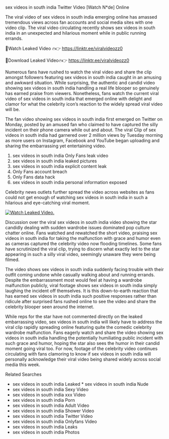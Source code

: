 ﻿sex videos in south india Twitter Video [Watch N*de] Online

The viral video of ﻿sex videos in south india emerging online has amassed tremendous views across fan accounts and social media sites with one video clip. The viral video circulating recently shows ﻿sex videos in south india in an unexpected and hilarious moment while in public running errands. 

🔴Watch Leaked Video 🔥👉  https://linktr.ee/viralvideozz0 

🔴Download Leaked Video🔥👉  https://linktr.ee/viralvideozz0 

Numerous fans have rushed to watch the viral video and share the clip amongst followers featuring ﻿sex videos in south india caught in an amusing and awkward situation. While surprising, the authentic and candid video showing ﻿sex videos in south india handling a real life blooper so genuinely has earned praise from viewers. Nonetheless, fans watch the current viral video of ﻿sex videos in south india that emerged online with delight and clamor for what the celebrity icon’s reaction to the widely spread viral video will be.

The fan video showing ﻿sex videos in south india first emerged on Twitter on Monday, posted by an amused fan who claimed to have captured the silly incident on their phone camera while out and about. The viral Clip of ﻿sex videos in south india had garnered over 2 million views by Tuesday morning as more users on Instagram, Facebook and YouTube began uploading and sharing the embarrassing yet entertaining video. 

1. ﻿sex videos in south india Only Fans leak video
2. ﻿sex videos in south india leaked pictures
3. ﻿sex videos in south india explicit content leak
4. Only Fans account breach
5. Only Fans data hack
6. ﻿sex videos in south india personal information exposed

Celebrity news outlets further spread the video across websites as fans could not get enough of watching ﻿sex videos in south india in such a hilarious and eye-catching viral moment. 

[![Watch Leaked Video.](https://miro.medium.com/v2/resize:fit:828/format:webp/1*cilzJN44JGOrTw9NJCrNHA.gif "Watch Leaked Video")](https://linktr.ee/viralvideozz0)

Discussion over the viral ﻿sex videos in south india video showing the star candidly dealing with sudden wardrobe issues dominated pop culture chatter online. Fans watched and rewatched the short video, praising ﻿sex videos in south india for taking the malfunction with grace and humor even as cameras captured the celebrity video now flooding timelines. Some fans have scrutinized the viral clip, trying to discern what exactly led to the star appearing in such a silly viral video, seemingly unaware they were being filmed.

The video shows ﻿sex videos in south india suddenly facing trouble with their outfit coming undone while casually walking about and running errands. Despite the embarrassment most would feel at having a wardrobe malfunction publicly, viral footage shows ﻿sex videos in south india simply laughing the incident off themselves. It is this down-to-earth reaction that has earned ﻿sex videos in south india such positive responses rather than ridicule after surprised fans rushed online to see the video and share the celebrity blooper seen around the internet.  

While reps for the star have not commented directly on the leaked embarrassing video, ﻿sex videos in south india will likely have to address the viral clip rapidly spreading online featuring quite the comedic celebrity wardrobe malfunction. Fans eagerly watch and share the video showing ﻿sex videos in south india handling the potentially humiliating public incident with such grace and humor, hoping the star also sees the humor in their candid moment going viral too. For now, footage of the celebrity video continues circulating with fans clamoring to know if ﻿sex videos in south india will personally acknowledge their viral video being shared widely across social media this week.

Related Searches
* ﻿sex videos in south india Leaked
﻿* sex videos in south india Nude
* ﻿sex videos in south india Sexy Video
* ﻿sex videos in south india xxx Video
* ﻿sex videos in south india Porn
* ﻿sex videos in south india Adult Video
* ﻿sex videos in south india Shower Video
* ﻿sex videos in south india Twitter Video
* ﻿sex videos in south india Onlyfans Video
* ﻿sex videos in south india Leaks
* ﻿sex videos in south india Photos